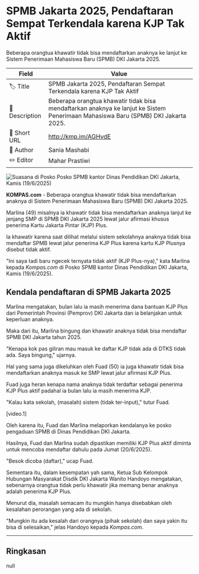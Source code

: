 # SPMB Jakarta 2025, Pendaftaran Sempat Terkendala karena KJP Tak Aktif

Beberapa orangtua khawatir tidak bisa mendaftarkan anaknya ke lanjut ke Sistem Penerimaan Mahasiswa Baru (SPMB) DKI Jakarta 2025.

| Field         | Value                                                       |
|---------------|-------------------------------------------------------------|
| 🏷️ Title       | SPMB Jakarta 2025, Pendaftaran Sempat Terkendala karena KJP Tak Aktif |
| 📝 Description | Beberapa orangtua khawatir tidak bisa mendaftarkan anaknya ke lanjut ke Sistem Penerimaan Mahasiswa Baru (SPMB) DKI Jakarta 2025. |
| 🔗 Short URL   | http://kmp.im/AGHvdE |
| 👤 Author      | Sania Mashabi |
| ✏️ Editor      | Mahar Prastiwi |

![Suasana di Posko Posko SPMB kantor Dinas Pendidikan DKI Jakarta, Kamis (19/6/2025)](https://asset.kompas.com/crops/UCmFpWpRJnv6losYWDwR2fwszXw=/0x0:0x0/750x500/data/photo/2025/06/19/6853c9d121b35.jpg)

**KOMPAS.com** - Beberapa orangtua khawatir tidak bisa mendaftarkan anaknya di Sistem Penerimaan Mahasiswa Baru (SPMB) DKI Jakarta 2025.

Marlina (49) misalnya ia khawatir tidak bisa mendaftarkan anaknya lanjut ke jenjang SMP di SPMB DKI Jakarta 2025 lewat jalur afirmasi khusus penerima Kartu Jakarta Pintar (KJP) Plus.

Ia khawatir karena saat dilihat melalui sistem sekolahnya anaknya tidak bisa mendaftar SPMB lewat jalur penerima KJP Plus karena kartu KJP Plusnya disebut tidak aktif.

\"Ini saya tadi baru ngecek ternyata tidak aktif (KJP Plus-nya),\" kata Marlina kepada *Kompas.com* di Posko SPMB kantor Dinas Pendidikan DKI Jakarta, Kamis (19/6/2025).

## Kendala pendaftaran di SPMB Jakarta 2025

Marlina mengatakan, bulan lalu ia masih menerima dana bantuan KJP Plus dari Pemerintah Provinsi (Pemprov) DKI Jakarta dan ia belanjakan untuk keperluan anaknya.

Maka dari itu, Marlina bingung dan khawatir anaknya tidak bisa mendaftar SPMB DKI Jakarta tahun 2025.

\"Kenapa kok pas giliran mau masuk ke daftar KJP tidak ada di DTKS tidak ada. Saya bingung,\" ujarnya.

Hal yang sama juga dikeluhkan oleh Fuad (50) ia juga khawatir tidak bisa mendaftarkan anaknya masuk ke SMP lewat jalur afirmasi KJP Plus.

Fuad juga heran kenapa nama anaknya tidak terdaftar sebagai penerima KJP Plus aktif padahal ia bulan lalu ia masih menerima KJP.

\"Kalau kata sekolah, (masalah) sistem (tidak ter-input),\" tutur Fuad.

\[video.1\]

Oleh karena itu, Fuad dan Marlina melaporkan kendalanya ke posko pengaduan SPMB di Dinas Pendidikan DKI Jakarta.

Hasilnya, Fuad dan Marlina sudah dipastikan memiliki KJP Plus aktif diminta untuk mencoba mendaftar dahulu pada Jumat (20/6/2025).

\"Besok dicoba (daftar),\" ucap Fuad.

Sementara itu, dalam kesempatan yah sama, Ketua Sub Kelompok Hubungan Masyarakat Disdik DKI Jakarta Wanito Handoyo mengatakan, sebenarnya orangtua tidak perlu khawatir jika memang benar anaknya adalah penerima KJP Plus.

Menurut dia, masalah semacam itu mungkin hanya disebabkan oleh kesalahan perorangan yang ada di sekolah.

\"Mungkin itu ada kesalah dari orangnya (pihak sekolah) dan saya yakin itu bisa di selesaikan,\" jelas Handoyo kepada *Kompas.com*.

---
## Ringkasan

null
